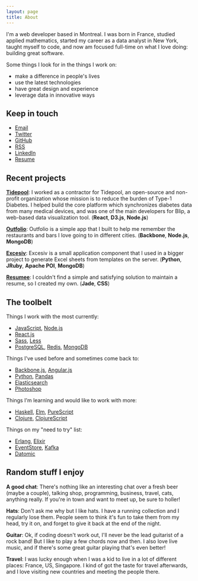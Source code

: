 ```yaml
---
layout: page
title: About
---
```


I'm a web developer based in Montreal. I was born in France, studied applied mathematics, started my career as a data analyst in New York, taught myself to code, and now am focused full-time on what I love doing: building great software.

Some things I look for in the things I work on:

- make a difference in people's lives
- use the latest technologies
- have great design and experience
- leverage data in innovative ways

## Keep in touch

- [Email](mailto:hi@nicolashery.com)
- [Twitter](https://twitter.com/nicolas_hery)
- [GitHub](https://github.com/nicolashery)
- [RSS](/feed.xml)
- [LinkedIn](http://www.linkedin.com/in/nicolashery)
- [Resume](/nicolas-hery.pdf)

## Recent projects

**[Tidepool](http://tidepool.org/)**: I worked as a contractor for Tidepool, an open-source and non-profit organization whose mission is to reduce the burden of Type-1 Diabetes. I helped build the core platform which synchronizes diabetes data from many medical devices, and was one of the main developers for Blip, a web-based data visualization tool. (**React**, **D3.js**, **Node.js**)

**[Outfolio](http://outfol.io/)**: Outfolio is a simple app that I built to help me remember the restaurants and bars I love going to in different cities. (**Backbone**, **Node.js**, **MongoDB**)

**[Excesiv](https://github.com/nicolashery/excesiv)**: Excesiv is a small application component that I used in a bigger project to generate Excel sheets from templates on the server. (**Python**, **JRuby**, **Apache POI**, **MongoDB**)

**[Resumee](https://github.com/nicolashery/resumee)**: I couldn't find a simple and satisfying solution to maintain a resume, so I created my own. (**Jade**, **CSS**)

## The toolbelt

Things I work with the most currently:

- [JavaScript](http://en.wikipedia.org/wiki/JavaScript), [Node.js](http://nodejs.org/)
- [React.js](http://facebook.github.io/react/)
- [Sass](http://sass-lang.com/), [Less](http://lesscss.org/)
- [PostgreSQL](http://www.postgresql.org/), [Redis](http://redis.io/), [MongoDB](http://www.mongodb.org/)

Things I've used before and sometimes come back to:

- [Backbone.js](http://backbonejs.org/), [Angular.js](https://angularjs.org/)
- [Python](http://python.org/), [Pandas](http://pandas.pydata.org/)
- [Elasticsearch](http://www.elasticsearch.org/)
- [Photoshop](http://www.photoshop.com/)

Things I'm learning and would like to work with more:

- [Haskell](http://www.haskell.org/haskellwiki/Haskell), [Elm](http://elm-lang.org/), [PureScript](http://www.purescript.org/)
- [Clojure](http://clojure.org/), [ClojureScript](https://github.com/clojure/clojurescript)

Things on my "need to try" list:

- [Erlang](http://www.erlang.org/), [Elixir](http://elixir-lang.org/)
- [EventStore](http://geteventstore.com/), [Kafka](http://kafka.apache.org/)
- [Datomic](http://www.datomic.com/)

## Random stuff I enjoy

**A good chat**: There's nothing like an interesting chat over a fresh beer (maybe a couple), talking shop, programming, business, travel, cats, anything really. If you're in town and want to meet up, be sure to holler!

**Hats**: Don't ask me why but I like hats. I have a running collection and I regularly lose them. People seem to think it's fun to take them from my head, try it on, and forget to give it back at the end of the night.

**Guitar**: Ok, if coding doesn't work out, I'll never be the lead guitarist of a rock band! But I like to play a few chords now and then. I also love live music, and if there's some great guitar playing that's even better!

**Travel**: I was lucky enough when I was a kid to live in a lot of different places: France, US, Singapore. I kind of got the taste for travel afterwards, and I love visiting new countries and meeting the people there.
